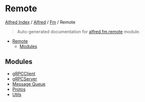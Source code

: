 # Remote

[Alfred Index](../../../README.md#alfred-index) / [Alfred](../../index.md#alfred) / [Fm](../index.md#fm) / Remote

> Auto-generated documentation for [alfred.fm.remote](../../../../alfred/fm/remote/__init__.py) module.

- [Remote](#remote)
  - [Modules](#modules)

## Modules

- [gRPCClient](./grpc_client.md)
- [gRPCServer](./grpc_server.md)
- [Message Queue](./message_queue.md)
- [Protos](protos/index.md)
- [Utils](./utils.md)